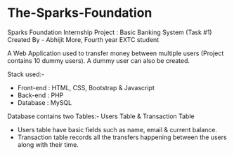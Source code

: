 # The-Sparks-Foundation
Sparks Foundation Internship Project : Basic Banking System (Task #1)
Created By - Abhijit More, Fourth year EXTC student

A Web Application used to transfer money between multiple users (Project contains 10 dummy users). A dummy user can also be created.

Stack used:-
- Front-end : HTML, CSS, Bootstrap & Javascript 
- Back-end : PHP 
- Database : MySQL

Database contains two Tables:- Users Table & Transaction Table

- Users table have basic fields such as name, email & current balance.
- Transaction table records all the transfers happening between the users along with their time.





